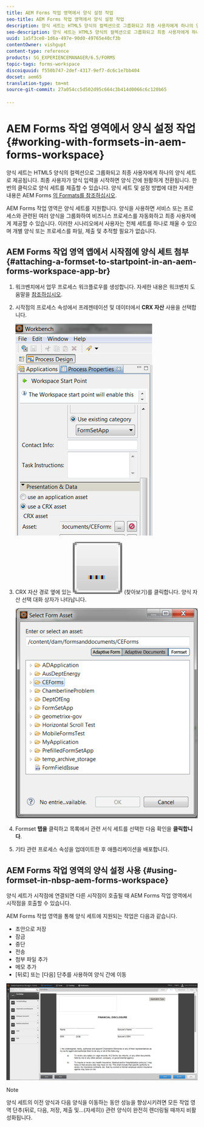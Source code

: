 ```yaml
---
title: AEM Forms 작업 영역에서 양식 설정 작업
seo-title: AEM Forms 작업 영역에서 양식 설정 작업
description: 양식 세트는 HTML5 양식의 컬렉션으로 그룹화되고 최종 사용자에게 하나의 양식 세트로 제공됩니다. AEM Forms 작업 영역에서 양식 세트를 사용하여 작업하는 방법을 알아봅니다.
seo-description: 양식 세트는 HTML5 양식의 컬렉션으로 그룹화되고 최종 사용자에게 하나의 양식 세트로 제공됩니다. AEM Forms 작업 영역에서 양식 세트를 사용하여 작업하는 방법을 알아봅니다.
uuid: 1a5f3ce8-1d6a-497e-90d0-49765e40cf3b
contentOwner: vishgupt
content-type: reference
products: SG_EXPERIENCEMANAGER/6.5/FORMS
topic-tags: forms-workspace
discoiquuid: f550b747-2def-4317-9ef7-dc6c1e7bb404
docset: aem65
translation-type: tm+mt
source-git-commit: 27a054cc5d502d95c664c3b414d0066c6c120b65

---
```



# AEM Forms 작업 영역에서 양식 설정 작업{#working-with-formsets-in-aem-forms-workspace}

양식 세트는 HTML5 양식의 컬렉션으로 그룹화되고 최종 사용자에게 하나의 양식 세트로 제공됩니다. 최종 사용자가 양식 입력을 시작하면 양식 간에 원활하게 전환됩니다. 한 번의 클릭으로 양식 세트를 제출할 수 있습니다. 양식 세트 및 설정 방법에 대한 자세한 내용은 AEM Forms [의 Formats를 참조하십시오](../../forms/using/formset-in-aem-forms.md).

AEM Forms 작업 영역은 양식 세트를 지원합니다. 양식을 사용하면 서비스 또는 프로세스와 관련된 여러 양식을 그룹화하여 비즈니스 프로세스를 자동화하고 최종 사용자에게 제공할 수 있습니다. 이러한 시나리오에서 사용자는 전체 세트를 하나로 채울 수 있으며 개별 양식 또는 프로세스를 파일, 제출 및 추적할 필요가 없습니다.

## AEM Forms 작업 영역 앱에서 시작점에 양식 세트 첨부 {#attaching-a-formset-to-startpoint-in-an-aem-forms-workspace-app-br}

1. 워크벤치에서 업무 프로세스 워크플로우를 생성합니다. 자세한 내용은 워크벤치 도움말을 [참조하십시오](https://www.adobe.com/go/learn_aemforms_workbench_63).
1. 시작점의 프로세스 속성에서 프레젠테이션 및 데이터에서 **CRX 자산** 사용을 선택합니다.

   ![1-3](assets/1-3.png)

1. CRX 자산 경로 옆에 있는 ![찾아보기](assets/browse.png) (찾아보기)를 클릭합니다. 양식 자산 선택 대화 상자가 나타납니다.

   ![2-1](assets/2-1.png)

1. Formset **탭을** 클릭하고 목록에서 관련 서식 세트를 선택한 다음 확인을 **클릭합니다**.

1. 기타 관련 프로세스 속성을 업데이트한 후 애플리케이션을 배포합니다.

## AEM Forms 작업 영역의 양식 설정 사용 {#using-formset-in-nbsp-aem-forms-workspace}

양식 세트가 시작점에 연결되면 다른 시작점이 호출될 때 AEM Forms 작업 영역에서 시작점을 호출할 수 있습니다.

AEM Forms 작업 영역을 통해 양식 세트에 지원되는 작업은 다음과 같습니다.

* 초안으로 저장
* 잠금
* 중단
* 전송
* 첨부 파일 추가
* 메모 추가
* [뒤로] 또는 [다음] 단추를 사용하여 양식 간에 이동

![3-1](assets/3-1.png)

>[!NOTE]
>
>양식 세트의 이전 양식과 다음 양식을 이동하는 동안 성능을 향상시키려면 모든 작업 영역 단추(뒤로, 다음, 저장, 제출 및...(자세히)) 관련 양식이 완전히 렌더링될 때까지 비활성화됩니다.

